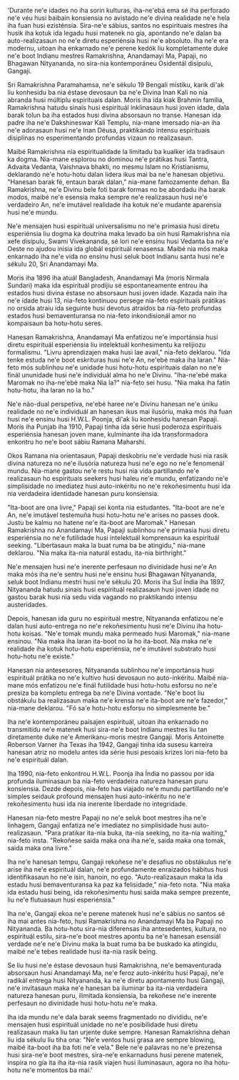 'Durante ne'e idades no iha sorin kulturas, iha-ne'ebá ema sé iha perforado ne'e véu husi baibain konsiensia no avistado ne'e divina realidade ne'e hela iha fuan husi ezisténsia. Sira-ne'e sábius, santos no espirituais mestres iha husik iha kotuk ida legadu husi matenek no gía, apontando ne'e dalan ba auto-realizasaun no ne'e diretu esperiénsia husi ne'e absoluto. Iha ne'e era modernu, uitoan iha enkarnado ne'e perene kedók liu kompletamente duke ne'e boot Indianu mestres Ramakrishna, Anandamayi Ma, Papaji, no Bhagawan Nityananda, no sira-nia kontemporáneu Osidentál disípulu, Gangaji.

Sri Ramakrishna Paramahamsa, ne'e sékulu 19 Bengali místiku, karik di'ak liu konhesidu ba nia éstase devosaun ba ne'e Divina Inan Kali no nia abranda husi múltiplu espirituais dalan. Moris iha ida kiak Brahmin família, Ramakrishna hatudu sinais husi espirituál inklinasaun husi joven idade, dala barak tolun ba iha estados husi divina absorsaun no transe. Hanesan ida padre iha ne'e Dakshineswar Kali Templu, nia-mane imersado nia-an iha ne'e adorasaun husi ne'e Inan Déusa, praktikando intensu espirituais disiplinas no esperimentando profundas vizaun no realizasaun.

Maibé Ramakrishna nia espiritualidade la limitadu ba kualker ida tradisaun ka dogma. Nia-mane esplorou no dominou ne'e prátikas husi Tantra, Advaita Vedanta, Vaishnava bhakti, no mesmu Islam no Kristianismu, deklarando ne'e hotu-hotu dalan lidera ikus mai ba ne'e hanesan objetivu. "Hanesan barak fé, entaun barak dalan," nia-mane famozamente dehan. Ba Ramakrishna, ne'e Divinu bele foti barak formas no be abordadu iha barak modos, maibé ne'e esensia maka sempre ne'e realizasaun husi ne'e verdadeiro An, ne'e imutável realidade iha kotuk ne'e mudante aparensia husi ne'e mundu.

Ne'e mensajen husi espirituál universalismu no ne'e primasia husi diretu esperiénsia liu dogma ka doutrina maka levado ba oin husi Ramakrishna nia xefe disípulu, Swami Vivekananda, sé lori ne'e ensinu husi Vedanta ba ne'e Oeste no ajudou inisia ida globál espirituál renasensa. Maibé nia mós maka enkarnado iha ne'e vida no ensinu husi seluk boot Indianu santa husi ne'e sékulu 20, Sri Anandamayi Ma.

Moris iha 1896 iha atuál Bangladesh, Anandamayi Ma (moris Nirmala Sundari) maka ida espirituál prodíjiu sé espontaneamente entrou iha estados husi divina éstase no absorsaun husi joven idade. Kazada nain iha ne'e idade husi 13, nia-feto kontinuou persege nia-feto espirituais prátikas no orsida atraiu ida seguinte husi devotus atraídos ba nia-feto profundas estados husi bemaventuransa no nia-feto inkondisionál amor no kompaisaun ba hotu-hotu seres.

Hanesan Ramakrishna, Anandamayi Ma enfatizou ne'e importánsia husi diretu espirituál esperiénsia liu intelektuál konhesimentu ka relijiozu formalismu. "Livru aprendizajen maka husi lae avail," nia-feto deklarou. "Ida tenke estuda ne'e boot eskrituras husi ne'e An, ne'ebé maka iha laran." Nia-feto mós sublinhou ne'e unidade husi hotu-hotu espirituais dalan no ne'e finál ununidade husi ne'e individuál alma ho ne'e Divinu. "Iha-ne'ebé maka Maromak no iha-ne'ebé maka Nia la?" nia-feto sei husu. "Nia maka iha fatin hotu-hotu, iha laran no la ho."

Ne'e não-dual perspetiva, ne'ebé haree ne'e Divinu hanesan ne'e úniku realidade no ne'e individuál an hanesan ikus mai ilusóriu, maka mós iha fuan husi ne'e ensinu husi H.W.L. Poonja, di'ak liu konhesidu hanesan Papaji. Moris iha Punjab iha 1910, Papaji tinha ida série husi poderoza espirituais esperiénsia hanesan joven mane, kulminante iha ida transformadora enkontru ho ne'e boot sábiu Ramana Maharshi.

Okos Ramana nia orientasaun, Papaji deskobriu ne'e verdade husi nia rasik divina natureza no ne'e ilusória natureza husi ne'e ego no ne'e fenomenál mundu. Nia-mane gastou ne'e restu husi nia vida partillando ne'e realizasaun ho espirituais seekers husi haleu ne'e mundu, enfatizando ne'e simplisidade no imediatez husi auto-inkéritu no ne'e rekoñesimentu husi ida nia verdadeira identidade hanesan puru konsiensia.

"Ita-boot are ona livre," Papaji sei konta nia estudantes. "Ita-boot are ne'e An, ne'e imutável testemuña husi hotu-hotu ne'e arises no passes dook. Justu be kalmu no hatene ne'e ita-boot are Maromak." Hanesan Ramakrishna no Anandamayi Ma, Papaji sublinhou ne'e primasia husi diretu esperiénsia no ne'e futilidade husi intelektuál komprensaun ka espirituál seeking. "Libertasaun maka la buat ruma ba be atingidu," nia-mane deklarou. "Nia maka ita-nia naturál estadu, ita-nia birthright."

Ne'e mensajen husi ne'e inerente perfesaun no divinidade husi ne'e An maka mós iha ne'e sentru husi ne'e ensinu husi Bhagawan Nityananda, seluk boot Indianu mestri husi ne'e sékulu 20. Moris iha Sul Índia iha 1897, Nityananda hatudu sinais husi espirituál realizasaun husi joven idade no gastou barak husi nia sedu vida vagando no praktikando intensu austeridades.

Depois, hanesan ida guru no espirituál mestre, Nityananda enfatizou ne'e dalan husi auto-entrega no ne'e rekoñesimentu husi ne'e Divinu iha hotu-hotu koisas. "Ne'e tomak mundu maka permeado husi Maromak," nia-mane ensinou. "Nia maka iha laran ita-boot no la ho ita-boot. Nia maka ne'e realidade iha kotuk hotu-hotu esperiénsia, ne'e imutável substrato husi hotu-hotu ne'e existe."

Hanesan nia antesesores, Nityananda sublinhou ne'e importánsia husi espirituál prátika no ne'e kultivo husi devosaun no auto-inkéritu. Maibé nia-mane mós enfatizou ne'e finál futilidade husi hotu-hotu esforsu no ne'e presiza ba kompletu entrega ba ne'e Divina vontade. "Ne'e boot liu obstákulu ba realizasaun maka ne'e krensa ne'e ita-boot are ne'e fazedor," nia-mane deklarou. "Fó sa'e hotu-hotu esforsu no simplesmente be."

Iha ne'e kontemporáneu paisajen espirituál, uitoan iha enkarnado no transmitidu ne'e matenek husi sira-ne'e boot Indianu mestres liu tan diretamente duke ne'e Amerikanu-moris mestre Gangaji. Moris Antoinette Roberson Varner iha Texas iha 1942, Gangaji tinha ida susesu karreira hanesan atriz no modelu antes ida série husi pesoais krizes lori nia-feto ba ne'e espirituál dalan.

Iha 1990, nia-feto enkontrou H.W.L. Poonja iha Índia no passou por ida profunda iluminasaun ba nia-feto verdadeira natureza hanesan puru konsiensia. Dezde depois, nia-feto has viajado ne'e mundu partillando ne'e simples seidauk profound mensajen husi auto-inkéritu no ne'e rekoñesimentu husi ida nia inerente liberdade no integridade.

Hanesan nia-feto mestre Papaji no ne'e seluk boot mestres iha ne'e linhagem, Gangaji enfatiza ne'e imediatez no simplisidade husi auto-realizasaun. "Para pratikar ita-nia buka, ita-nia seeking, no ita-nia waiting," nia-feto insta. "Rekoñese saida maka ona iha ne'e, saida maka ona tomak, saida maka ona livre."

Iha ne'e hanesan tempu, Gangaji rekoñese ne'e desafius no obstákulus ne'e arise iha ne'e espirituál dalan, ne'e profundamente enraizados hábitus husi identifikasaun ho ne'e isin, hanoin, no ego. "Auto-realizasaun maka la ida estadu husi bemaventuransa ka paz ka felisidade," nia-feto nota. "Nia maka ida estadu husi being, ida rekoñesimentu husi saida maka sempre prezente, liu ne'e flutuasaun husi esperiénsia."

Iha ne'e, Gangaji ekoa ne'e perene matenek husi ne'e sábius no santos sé iha mai antes nia-feto, husi Ramakrishna no Anandamayi Ma ba Papaji no Nityananda. Ba hotu-hotu sira-nia diferensas iha antesedentes, kultura, no espirituál estilu, sira-ne'e boot mestres apontu ba ne'e hanesan esensiál verdade ne'e ne'e Divinu maka la buat ruma ba be buskado ka atingidu, maibé ne'e tebes realidade husi ita-nia rasik being.

Se liu husi ne'e éstase devosaun husi Ramakrishna, ne'e bemaventurada absorsaun husi Anandamayi Ma, ne'e feroz auto-inkéritu husi Papaji, ne'e radikál entrega husi Nityananda, ka ne'e diretu apontamento husi Gangaji, ne'e invitasaun maka ne'e hanesan ba iluminar ba ita-nia verdadeira natureza hanesan puru, ilimitada konsiensia, ba rekoñese ne'e inerente perfesaun no divinidade husi hotu-hotu ne'e maka.

Iha ida mundu ne'e dala barak seems fragmentado no divididu, ne'e mensajen husi espirituál unidade no ne'e posibilidade husi diretu realizasaun maka liu tan urjente duke sempre. Hanesan Ramakrishna dehan liu ida sékulu liu tiha ona: "Ne'e ventos husi grasa are sempre blowing, maibé ita-boot iha ba foti ne'e vela." Bele ne'e palavras no ne'e prezensa husi sira-ne'e boot mestres, sira-ne'e enkarnaduns husi perene matenek, inspira no gía ita iha ita-nia rasik viajen husi iluminasaun, agora no iha hotu-hotu ne'e momentos ba mai.'